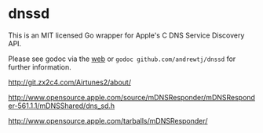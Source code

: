 
# dnssd

This is an MIT licensed Go wrapper for Apple's C DNS Service Discovery API.

Please see godoc via the [web](http://godoc.org/github.com/andrewtj/dnssd) or
`godoc github.com/andrewtj/dnssd` for further information.

http://git.zx2c4.com/Airtunes2/about/

http://www.opensource.apple.com/source/mDNSResponder/mDNSResponder-561.1.1/mDNSShared/dns_sd.h

http://www.opensource.apple.com/tarballs/mDNSResponder/

